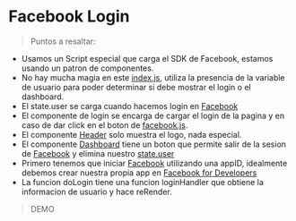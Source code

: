 # Facebook Login

> Puntos a resaltar:
* Usamos un Script especial que carga el SDK de Facebook, estamos usando un patron de componentes.
* No hay mucha magia en este [index.js](http://github.com), utiliza la presencia de la variable de usuario para poder determinar si debe mostrar el login o el dashboard.
* El state.user se carga cuando hacemos login en [Facebook](https://www.facebook.com/)
* El componente de login se encarga de cargar el login de la pagina y en caso de dar click en el boton de [facebook.js](github).
* El componente [Header](github.com) solo muestra el logo, nada especial.
* El componente [Dashboard](github.com) tiene un boton que permite salir de la sesion de [Facebook](https://www.facebook.com/) y elimina nuestro [state.user](github.com)
* Primero tenemos que iniciar [Facebook](https://www.facebook.com/) utilizando una appID, idealmente debemos crear nuestra propia app en [Facebook for Developers](https://developers.facebook.com/)
* La funcion doLogin tiene una funcion loginHandler que obtiene la informacion de usuario y hace reRender.

> DEMO []()
